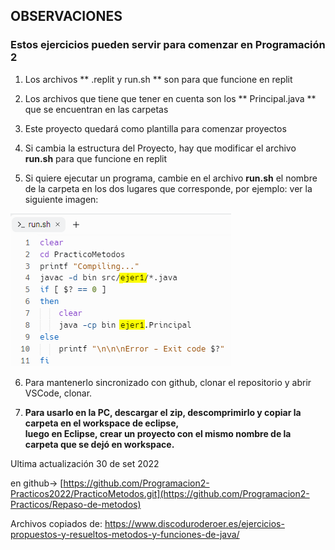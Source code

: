 ##  OBSERVACIONES
### Estos ejercicios pueden servir para comenzar en Programación 2
1) Los archivos ** .replit y run.sh ** son para que funcione en replit

2) Los archivos que tiene que tener en cuenta son los ** Principal.java ** que se encuentran en las carpetas 

3) Este proyecto quedará como plantilla para comenzar proyectos

4) Si cambia la estructura del Proyecto, hay que modificar el archivo **run.sh** para que funcione en replit
5) Si quiere ejecutar un programa, cambie en el archivo **run.sh** el nombre de la carpeta en los dos lugares que corresponde, por ejemplo: ver la siguiente imagen:
  
  ![Imagen del archivo run.hs](./imagen_run.png) 
  
6) Para mantenerlo sincronizado con github, clonar el repositorio y abrir VSCode, clonar.
   
   
8) **Para usarlo en la PC, descargar el zip, descomprimirlo y copiar la carpeta en el workspace de eclipse,  
luego en Eclipse, crear un proyecto con el mismo nombre de la carpeta que se dejó en workspace.**

Ultima actualización 30 de set 2022

en github-> [https://github.com/Programacion2-Practicos2022/PracticoMetodos.git](https://github.com/Programacion2-Practicos/Repaso-de-metodos)

Archivos copiados de: https://www.discoduroderoer.es/ejercicios-propuestos-y-resueltos-metodos-y-funciones-de-java/

